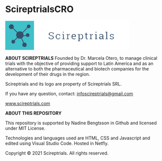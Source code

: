 # ScireptrialsCRO
<img src="img\Logo.png">

<strong>ABOUT SCIREPTRIALS</strong>
Founded by Dr. Marcela Otero, to manage clinical trials with the objective of providing support to Latin America and as an alternative to both the pharmaceutical and biotech companies for the development of their drugs in the region.

Scireptrials and its logo are property of Scireptrials SRL. 

If you have any question, contact: infoscireptrials@gmail.com 

www.scireptrials.com

<strong>ABOUT THIS REPOSITORY</strong>

This repository is supported by Nadine Bengtsson in Github and licensed under MIT License.

Technologies and languages used are HTML, CSS and Javascript and edited using Visual Studio Code. Hosted in Netfly. 

Copyright © 2021 Scireptrials. All rights reserved.